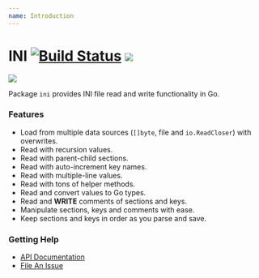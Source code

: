 ```yaml
---
name: Introduction
---
```


# INI [![Build Status](https://travis-ci.org/go-ini/ini.svg?branch=master)](https://travis-ci.org/go-ini/ini)  [![](https://sourcegraph.com/github.com/go-ini/ini/-/badge.svg)](https://sourcegraph.com/github.com/go-ini/ini?badge)

![](https://avatars0.githubusercontent.com/u/10216035?v=3&s=200)

Package `ini` provides INI file read and write functionality in Go.

### Features

- Load from multiple data sources (`[]byte`, file and `io.ReadCloser`) with overwrites.
- Read with recursion values.
- Read with parent-child sections.
- Read with auto-increment key names.
- Read with multiple-line values.
- Read with tons of helper methods.
- Read and convert values to Go types.
- Read and **WRITE** comments of sections and keys.
- Manipulate sections, keys and comments with ease.
- Keep sections and keys in order as you parse and save.

### Getting Help

- [API Documentation](https://gowalker.org/gopkg.in/ini.v1)
- [File An Issue](https://github.com/go-ini/ini/issues/new)